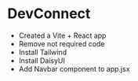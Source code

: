# DevConnect

- Created a Vite + React app
- Remove not required code
- Install Tailwind 
- Install DaisyUI
- Add Navbar component to app.jsx